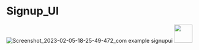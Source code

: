 # Signup_UI

![Screenshot_2023-02-05-18-25-49-472_com example signupui](https://user-images.githubusercontent.com/91935812/216820734-2e46f7ec-7b96-43aa-a150-47a3d9f86404.jpg)
<img src="https://user-images.githubusercontent.com/91935812/216820734-2e46f7ec-7b96-43aa-a150-47a3d9f86404.jpg" height="48" width="48" >
